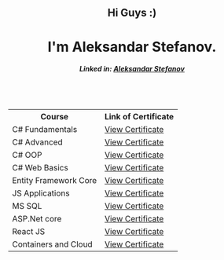 <h2 align="center">Hi Guys :)</h1>
<h1 align="center">I'm Aleksandar Stefanov.</h1>
<h5 align="center">Linked in: <a href="https://www.linkedin.com/in/aleksandar-stefanov-870998244/">Aleksandar Stefanov</a></h5>
<br />
<br /> 
<table align="center">
  <tr>
    <th>Course</th>
    <th>Link of Certificate</th>    
  </tr>
  <tr>
    <td>C# Fundamentals</td>
    <td><a href="https://github.com/Sand82/Softuni/blob/main/Certificate/C%23%20Fundamentals/C%23%20Fundamentals.jpg">View Certificate</a></td>    
  </tr>	
  <tr>
    <td>C# Advanced</td>
    <td><a href="https://github.com/Sand82/Softuni/blob/main/Certificate/C%23%20Advanced/C%23%20Advanced.jpg">View Certificate</a></td>    
  </tr>	
  <tr>
    <td>C# OOP</td>
    <td><a href="https://github.com/Sand82/Softuni/blob/main/Certificate/C%23%20OOP/C%23%20OOP.jpg">View Certificate</a></td>    
  </tr>	
  <tr>
    <td>C# Web Basics</td>
    <td><a href="https://github.com/Sand82/Softuni/blob/main/Certificate/C%23%20Web%20Basics/C%23%20Web%20Basics.jpg">View Certificate</a></td>    
  </tr>	
  <tr>
    <td>Entity Framework Core</td>
    <td><a href="https://github.com/Sand82/Softuni/blob/main/Certificate/Entity%20Framework%20Core/Entity%20Framework%20Core.jpg">View Certificate</a></td>    
  </tr>	
  <tr>
    <td>JS Applications</td>
    <td><a href="https://github.com/Sand82/Softuni/blob/main/Certificate/JS%20Applications/JS%20Applications.jpg">View Certificate</a></td>    
  </tr>	
   <tr>
    <td>MS SQL</td>
    <td><a href="https://github.com/Sand82/Softuni/blob/main/Certificate/MS%20SQL/MS%20SQL.jpg">View Certificate</a></td>    
  </tr>	
  <tr>
    <td>ASP.Net core</td>
    <td><a href="https://github.com/Sand82/Softuni/blob/main/Certificate/ASP.NET%20Core/ASP.NET%20Core.png">View Certificate</a></td>    
  </tr>	
   <tr>
    <td>React JS</td>
    <td><a href="https://github.com/Sand82/Softuni/blob/main/Certificate/React%20JS/ReactJS%20-%20June%202022%20-%20Certificate.jpg">View Certificate</a></td>    
  </tr>	
  <tr>
    <td>Containers and Cloud</td>
    <td><a href="[https://github.com/Sand82/Softuni/blob/main/Certificate/React%20JS/ReactJS%20-%20June%202022%20-%20Certificate.jpg](https://softuni.bg/certificates/details/192053/396f7775)">View Certificate</a></td>    
  </tr>	
</table>



<!--
**Sand82/Sand82** is a ✨ _special_ ✨ repository because its `README.md` (this file) appears on your GitHub profile.

Here are some ideas to get you started:

- 🔭 I’m currently working on ...
- 🌱 I’m currently learning ...
- 👯 I’m looking to collaborate on ...
- 🤔 I’m looking for help with ...
- 💬 Ask me about ...
- 📫 How to reach me: ...
- 😄 Pronouns: ...
- ⚡ Fun fact: ...
-->
